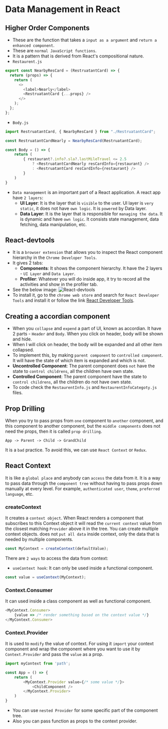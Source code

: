 # Data Management in React

## Higher Order Components

- These are the function that takes a `input as a argument` and `return a enhanced component`.
- These are `normal JavaScript functions`.
- It is a pattern that is derived from React's compositional nature.
- `Restaurent.js`

```js
export const NearbyResCard = (RestruatantCard) => {
  return (props) => {
    return (
      <>
        <label>Nearly</label>
        <RestruatantCard {...props} />
      </>
    );
  };
};
```

- `Body.js`

```js
import RestruatantCard, { NearbyResCard } from "./RestruatantCard";

const RestruatantCardNearly = NearbyResCard(RestruatantCard);

const Body = () => {
    return (
        { restaurant?.info?.sla?.lastMileTravel <= 2.5
            ? <RestruatantCardNearly resCardInfo={restaurant} />
            : <RestruatantCard resCardInfo={restaurant} />
        }
    )
}
```

- `Data management` is an important part of a React application. A react app have `2 layers`:
    - **UI Layer**: It is the layer that is `visible` to the user. UI layer is `very static`, it does not have `own logic`. It is `powered` by Data layer.
    - **Data Layer**: It is the layer that is responsible for `managing the data`. It is dynamic and have `own logic`. It consists state management, data fetching, data manipulation, etc.

## React-devtools
- It is a `browser extension` that allows you to inspect the React component hierarchy in the `Chrome Developer Tools`.
- It gives 2 tabs:
    - **Components**: It shows the component hierarchy. It have the 2 layers - `UI Layer` and `Data Layer`.
    - **Profiler**: Whatever you will do inside app, it try to record all the activities and show in the profiler tab.
- See the below image:
![React-devtools](https://react.dev/images/docs/react-devtools-extension.png)
- To install it, go to the `chrome web store` and search for `React Developer Tools` and install it or follow the link [React Developer Tools](https://chromewebstore.google.com/detail/react-developer-tools/fmkadmapgofadopljbjfkapdkoienihi).

## Creating a accordian component
- When you `collapse` and `expend` a part of UI, known as accordian. It have 2 parts - `Header` and `Body`. When you click on header, body will be shown and hide.
- When I will click on header, the body will be expanded and all other item collapsed.
- To implement this, by making `parent component` to `controlled component`. It will have the state of which item is expanded and which is not.
- **Uncontrolled Component**: The parent component does `not` have the state to `control childrens`, all the children have own state.
- **Controlled Component**: The parent component have the state to `control childrens`, all the children do not have own state.
- To code check the `RestaurentInfo.js` and `RestaurentInfoCategoty.js` files.

## Prop Drilling
When you try to pass props from `one` component to `another` component, and this component to another component, but the `middle components` does not need the props, then it is called `prop drilling`. 
```
App -> Parent -> Child -> GrandChild
```
It is a `bad` practice. To avoid this, we can use `React Context` or `Redux`.

## React Context 
It is like a `global place` and anybody can `access` the data from it. It is a way to pass data through the `component tree` without having to pass props down manually at every level. For example, `authenticated user`, `theme`, `preferred language`, etc.
### createContext
It creates a `context object`. When React renders a component that subscribes to this Context object it will read the `current context` value from the closest matching `Provider` above it in the tree. You can create multiple context objects. does not `put all data` inside context, only the data that is needed by multiple components. 
```js
const MyContext = createContext(defaultValue);
```
There are `2 ways` to access the data from context:
- `useContext hook`: It can only be used inside a functional component.
```js
const value = useContext(MyContext);
```
### Context.Consumer
It can used inside a class component as well as functional component.
```js
<MyContext.Consumer>
    {value => /* render something based on the context value */}
</MyContext.Consumer>
```
### Context.Provider
It is used to `modify` the value of context. For using it `import` your context component and wrap the component where you want to use it by `Context.Provider` and pass the `value` as a prop.
```js
import myContext from 'path';

const App = () => {
    return (
        <MyContext.Provider value={/* some value */}>
            <ChildComponent />
        </MyContext.Provider>
    )
}
```
- You can use `nested Provider` for some specific part of the component tree.
- Also you can pass function as props to the context provider.

